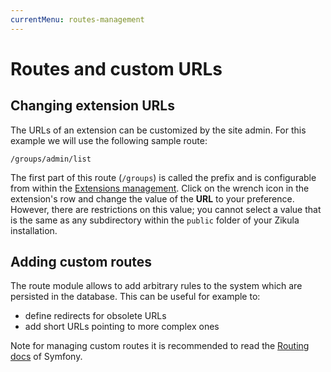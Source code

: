 ```yaml
---
currentMenu: routes-management
---
```

# Routes and custom URLs

## Changing extension URLs

The URLs of an extension can be customized by the site admin. For this example we will use the following sample route:

`/groups/admin/list`

The first part of this route (`/groups`) is called the prefix and is configurable from within the [Extensions management](../Extensions/README.md).
Click on the wrench icon in the extension's row and change the value of the **URL** to your preference. However,
there are restrictions on this value; you cannot select a value that is the same as any subdirectory within the
`public` folder of your Zikula installation.

## Adding custom routes

The route module allows to add arbitrary rules to the system which are persisted in the database.
This can be useful for example to:

- define redirects for obsolete URLs
- add short URLs pointing to more complex ones

Note for managing custom routes it is recommended to read the [Routing docs](https://symfony.com/doc/current/routing.html)
of Symfony.
